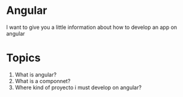 # Angular
I want to give you a little information about how to develop an app on angular 

# Topics
1. What is angular?
2. What is a componnet?
3. Where kind of proyecto i must develop on angular?
